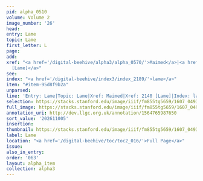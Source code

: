 ```yaml
---
pid: alpha_0510
volume: Volume 2
image_number: '26'
head:
entry: Lame
topic: Lame
first_letter: L
page:
add:
xref: "<a href='/digital-beehive/alpha3/alpha_0570/'>Maimed</a>|<a href='/digital-beehive/num9/num_3079/'>2140
  [Lame]</a>"
see:
index: "<a href='/digital-beehive/index3/index_2189/'>lame</a>"
item: "#item-95d8f9b2a"
unparsed:
line: 'Entry: Lame|Topic: Lame|Xref: Maimed|Xref: 2140 [Lame]|Index: lame|#item-95d8f9b2a'
selection: https://stacks.stanford.edu/image/iiif/fm855tg5659/1607_0493/772,1005,3013,291/full/0/default.jpg
full_image: https://stacks.stanford.edu/image/iiif/fm855tg5659/1607_0493/full/full/0/default.jpg
annotation_uri: http://dev.llgc.org.uk/annotation/1564765987650
sort_value: '202611005'
insertion:
thumbnail: https://stacks.stanford.edu/image/iiif/fm855tg5659/1607_0493/772,1005,600,180/250,/0/default.jpg
label: Lame
location: "<a href='/digital-beehive/toc/toc2_016/'>Full Page</a>"
issue:
also_in_entry:
order: '063'
layout: alpha_item
collection: alpha3
---
```


